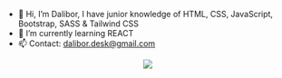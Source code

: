 - 👋 Hi, I’m Dalibor, I have junior knowledge of HTML, CSS, JavaScript, Bootstrap, SASS & Tailwind CSS
- 🌱 I’m currently learning REACT
- 📫 Contact: dalibor.desk@gmail.com

<p align="center">
  <a href="https://skillicons.dev">
    <img src="https://skillicons.dev/icons?i=html,css,js,bootstrap,sass,tailwind,"/>
  </a>
</p>
<!---
DaliborBn/DaliborBn is a ✨ special ✨ repository because its `README.md` (this file) appears on your GitHub profile.
You can click the Preview link to take a look at your changes.
--->
